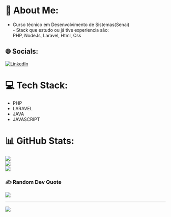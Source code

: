 # 💫 About Me:
- Curso técnico em Desenvolvimento de Sistemas(Senai)<br>- Stack que estudo ou já tive experiencia são:<br>                  PHP, NodeJs, Laravel, Html, Css
## 🌐 Socials:
[![LinkedIn](https://img.shields.io/badge/LinkedIn-%230077B5.svg?logo=linkedin&logoColor=white)](https://linkedin.com/in/https://www.linkedin.com/in/breno-guimar%C3%A3es-1b3906272/) 

# 💻 Tech Stack:
 - PHP <br>
 - LARAVEL <br>
 - JAVA  <br>
- JAVASCRIPT  <br>
# 📊 GitHub Stats:
![](https://github-readme-stats.vercel.app/api?username=devbreno01&theme=radical&hide_border=false&include_all_commits=false&count_private=false)<br/>
![](https://github-readme-streak-stats.herokuapp.com/?user=devbreno01&theme=radical&hide_border=false)<br/>
![](https://github-readme-stats.vercel.app/api/top-langs/?username=devbreno01&theme=radical&hide_border=false&include_all_commits=false&count_private=false&layout=compact)

### ✍️ Random Dev Quote
![](https://quotes-github-readme.vercel.app/api?type=horizontal&theme=radical)

---
[![](https://visitcount.itsvg.in/api?id=devbreno01&icon=0&color=0)](https://visitcount.itsvg.in)

<!-- Proudly created with GPRM ( https://gprm.itsvg.in ) -->
